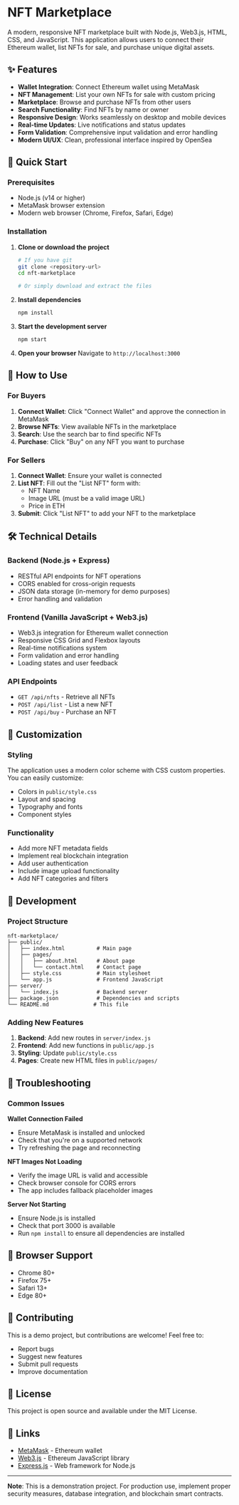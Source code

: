 # NFT Marketplace

A modern, responsive NFT marketplace built with Node.js, Web3.js, HTML, CSS, and JavaScript. This application allows users to connect their Ethereum wallet, list NFTs for sale, and purchase unique digital assets.

## ✨ Features

- **Wallet Integration**: Connect Ethereum wallet using MetaMask
- **NFT Management**: List your own NFTs for sale with custom pricing
- **Marketplace**: Browse and purchase NFTs from other users
- **Search Functionality**: Find NFTs by name or owner
- **Responsive Design**: Works seamlessly on desktop and mobile devices
- **Real-time Updates**: Live notifications and status updates
- **Form Validation**: Comprehensive input validation and error handling
- **Modern UI/UX**: Clean, professional interface inspired by OpenSea

## 🚀 Quick Start

### Prerequisites

- Node.js (v14 or higher)
- MetaMask browser extension
- Modern web browser (Chrome, Firefox, Safari, Edge)

### Installation

1. **Clone or download the project**
   ```bash
   # If you have git
   git clone <repository-url>
   cd nft-marketplace
   
   # Or simply download and extract the files
   ```

2. **Install dependencies**
   ```bash
   npm install
   ```

3. **Start the development server**
   ```bash
   npm start
   ```

4. **Open your browser**
   Navigate to `http://localhost:3000`

## 🎯 How to Use

### For Buyers
1. **Connect Wallet**: Click "Connect Wallet" and approve the connection in MetaMask
2. **Browse NFTs**: View available NFTs in the marketplace
3. **Search**: Use the search bar to find specific NFTs
4. **Purchase**: Click "Buy" on any NFT you want to purchase

### For Sellers
1. **Connect Wallet**: Ensure your wallet is connected
2. **List NFT**: Fill out the "List NFT" form with:
   - NFT Name
   - Image URL (must be a valid image URL)
   - Price in ETH
3. **Submit**: Click "List NFT" to add your NFT to the marketplace

## 🛠️ Technical Details

### Backend (Node.js + Express)
- RESTful API endpoints for NFT operations
- CORS enabled for cross-origin requests
- JSON data storage (in-memory for demo purposes)
- Error handling and validation

### Frontend (Vanilla JavaScript + Web3.js)
- Web3.js integration for Ethereum wallet connection
- Responsive CSS Grid and Flexbox layouts
- Real-time notifications system
- Form validation and error handling
- Loading states and user feedback

### API Endpoints
- `GET /api/nfts` - Retrieve all NFTs
- `POST /api/list` - List a new NFT
- `POST /api/buy` - Purchase an NFT

## 🎨 Customization

### Styling
The application uses a modern color scheme with CSS custom properties. You can easily customize:
- Colors in `public/style.css`
- Layout and spacing
- Typography and fonts
- Component styles

### Functionality
- Add more NFT metadata fields
- Implement real blockchain integration
- Add user authentication
- Include image upload functionality
- Add NFT categories and filters

## 🔧 Development

### Project Structure
```
nft-marketplace/
├── public/
│   ├── index.html          # Main page
│   ├── pages/
│   │   ├── about.html      # About page
│   │   └── contact.html    # Contact page
│   ├── style.css           # Main stylesheet
│   └── app.js              # Frontend JavaScript
├── server/
│   └── index.js            # Backend server
├── package.json            # Dependencies and scripts
└── README.md              # This file
```

### Adding New Features
1. **Backend**: Add new routes in `server/index.js`
2. **Frontend**: Add new functions in `public/app.js`
3. **Styling**: Update `public/style.css`
4. **Pages**: Create new HTML files in `public/pages/`

## 🐛 Troubleshooting

### Common Issues

**Wallet Connection Failed**
- Ensure MetaMask is installed and unlocked
- Check that you're on a supported network
- Try refreshing the page and reconnecting

**NFT Images Not Loading**
- Verify the image URL is valid and accessible
- Check browser console for CORS errors
- The app includes fallback placeholder images

**Server Not Starting**
- Ensure Node.js is installed
- Check that port 3000 is available
- Run `npm install` to ensure all dependencies are installed

## 📱 Browser Support

- Chrome 80+
- Firefox 75+
- Safari 13+
- Edge 80+

## 🤝 Contributing

This is a demo project, but contributions are welcome! Feel free to:
- Report bugs
- Suggest new features
- Submit pull requests
- Improve documentation

## 📄 License

This project is open source and available under the MIT License.

## 🔗 Links

- [MetaMask](https://metamask.io/) - Ethereum wallet
- [Web3.js](https://web3js.readthedocs.io/) - Ethereum JavaScript library
- [Express.js](https://expressjs.com/) - Web framework for Node.js

---

**Note**: This is a demonstration project. For production use, implement proper security measures, database integration, and blockchain smart contracts.